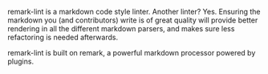 remark-lint is a markdown code style linter. Another linter? Yes. Ensuring the markdown you (and contributors) write is of great quality will provide better rendering in all the different markdown parsers, and makes sure less refactoring is needed afterwards.

remark-lint is built on remark, a powerful markdown processor powered by plugins.